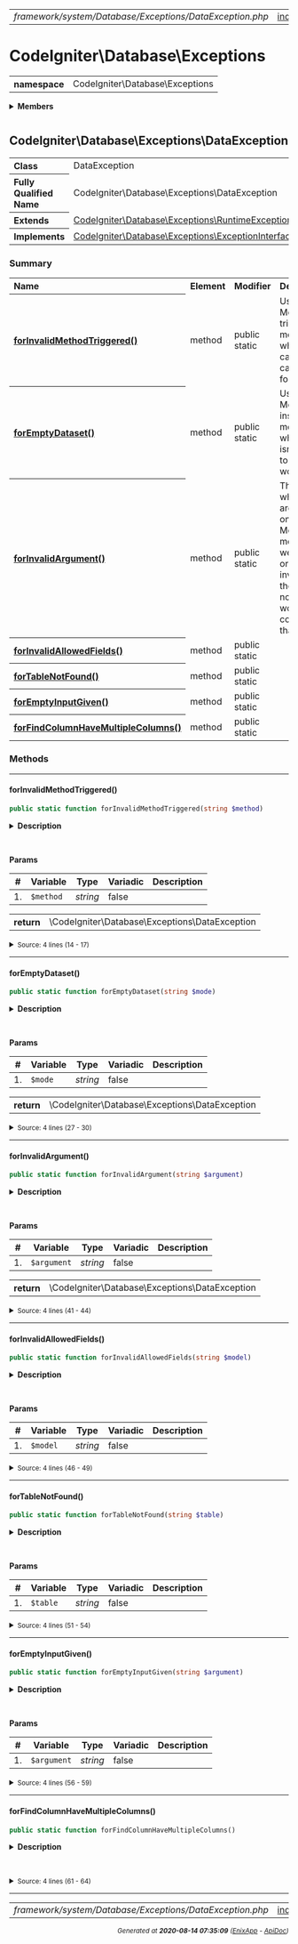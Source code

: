 


 



<table>
<tr>
<td style="width:100%"><em>framework/system/Database/Exceptions/DataException.php</em></td>
<td><a href="../../../../../../../api/index.md">index</a></td>
<td><a href="../../../../../../../api/vendor/codeigniter4/framework/system/Database/Database.md">prev</a></td>
<td><a href="../../../../../../../api/vendor/codeigniter4/framework/system/Database/Exceptions/DatabaseException.md">next</a></td>
</tr>
</table>







# CodeIgniter\Database\Exceptions 
<table style="text-align:left">
<tr><th>namespace</th><td>CodeIgniter\Database\Exceptions</td></tr>
</table>

 

<details>
<summary style="margin-bottom:12px;"><strong>Members</strong></summary>
<table>
<tr><td><a href="../../../../../../../api/vendor/codeigniter4/framework/system/Database/Exceptions/DataException.md">CodeIgniter\Database\Exceptions\DataException</a></td></tr>
<tr><td><a href="../../../../../../../api/vendor/codeigniter4/framework/system/Database/Exceptions/DatabaseException.md">CodeIgniter\Database\Exceptions\DatabaseException</a></td></tr>
<tr><td><a href="../../../../../../../api/vendor/codeigniter4/framework/system/Database/Exceptions/ExceptionInterface.md">CodeIgniter\Database\Exceptions\ExceptionInterface</a></td></tr>
</table>
</details>



 

 
## CodeIgniter\Database\Exceptions\DataException

<table style="text-align:left">
<tr><th>Class</th><td>DataException</td></tr>
<tr><th>Fully Qualified Name</th><td>CodeIgniter\Database\Exceptions\DataException</td></tr>
<tr><th>Extends</th><td><a href="">CodeIgniter\Database\Exceptions\RuntimeException</a></td></tr>
<tr><th>Implements</th>
<td>
<a href="../../../../../../../api/vendor/codeigniter4/framework/system/Database/Exceptions/ExceptionInterface.md">CodeIgniter\Database\Exceptions\ExceptionInterface</a><br>
</td>
</tr>
</table>




### Summary


<table style="text-align:left;">
<tr>
<th>Name</th>
<th>Element</th>
<th>Modifier</th>
<th>Description</th>
</tr>


<tr>
<th><a href="#forInvalidMethodTriggered"><strong>forInvalidMethodTriggered</strong>()</a></th>
<td>method</td>
<td>
public<br>static

</td>
<td>Used by the Model&#039;s trigger() method when the callback cannot be found.</td>
</tr>
<tr>
<th><a href="#forEmptyDataset"><strong>forEmptyDataset</strong>()</a></th>
<td>method</td>
<td>
public<br>static

</td>
<td>Used by Model&#039;s insert/update methods when there isn&#039;t
any data to actually work with.</td>
</tr>
<tr>
<th><a href="#forInvalidArgument"><strong>forInvalidArgument</strong>()</a></th>
<td>method</td>
<td>
public<br>static

</td>
<td>Thrown when an argument for one of the Model&#039;s methods
were empty or otherwise invalid, and they could not be
to work correctly for that method.</td>
</tr>
<tr>
<th><a href="#forInvalidAllowedFields"><strong>forInvalidAllowedFields</strong>()</a></th>
<td>method</td>
<td>
public<br>static

</td>
<td></td>
</tr>
<tr>
<th><a href="#forTableNotFound"><strong>forTableNotFound</strong>()</a></th>
<td>method</td>
<td>
public<br>static

</td>
<td></td>
</tr>
<tr>
<th><a href="#forEmptyInputGiven"><strong>forEmptyInputGiven</strong>()</a></th>
<td>method</td>
<td>
public<br>static

</td>
<td></td>
</tr>
<tr>
<th><a href="#forFindColumnHaveMultipleColumns"><strong>forFindColumnHaveMultipleColumns</strong>()</a></th>
<td>method</td>
<td>
public<br>static

</td>
<td></td>
</tr>

</table>






### Methods


<hr>

#### forInvalidMethodTriggered()

```php
public static function forInvalidMethodTriggered(string $method)
```

<details>
<summary style="margin-bottom:12px;"><strong>Description</strong></summary>

<table>
<tr><td>
Used by the Model's trigger() method when the callback cannot be found.
</td></tr>
</table>


</details>



<table style="text-align:left">
</table>


**Params**

<table>
<thead>
<tr>
<th>#</th>
<th>Variable</th>
<th>Type</th>
<th>Variadic</th>
<th>Description</th>
</tr>
</thead>
<tbody>

<tr>
<td>1.</td>
<td><code>$method</code></td>
<td><em>string
</em></td>
<td>false</td>
<td></td>
</tr>


</tbody>
</table>



<table>
<tr>
<th style="vertical-align:top;">return</th>
<td>\CodeIgniter\Database\Exceptions\DataException
</td>
</tr>
</table>





<details>
<summary><small>Source: 4 lines (14 - 17)</small></summary>

```php
public static function forInvalidMethodTriggered(string $method)
{
	return new static(lang('Database.invalidEvent', [$method]));
}
```

</details>


<hr>

#### forEmptyDataset()

```php
public static function forEmptyDataset(string $mode)
```

<details>
<summary style="margin-bottom:12px;"><strong>Description</strong></summary>

<table>
<tr><td>
Used by Model's insert/update methods when there isn't
any data to actually work with.
</td></tr>
</table>


</details>



<table style="text-align:left">
</table>


**Params**

<table>
<thead>
<tr>
<th>#</th>
<th>Variable</th>
<th>Type</th>
<th>Variadic</th>
<th>Description</th>
</tr>
</thead>
<tbody>

<tr>
<td>1.</td>
<td><code>$mode</code></td>
<td><em>string
</em></td>
<td>false</td>
<td></td>
</tr>


</tbody>
</table>



<table>
<tr>
<th style="vertical-align:top;">return</th>
<td>\CodeIgniter\Database\Exceptions\DataException
</td>
</tr>
</table>





<details>
<summary><small>Source: 4 lines (27 - 30)</small></summary>

```php
public static function forEmptyDataset(string $mode)
{
	return new static(lang('Database.emptyDataset', [$mode]));
}
```

</details>


<hr>

#### forInvalidArgument()

```php
public static function forInvalidArgument(string $argument)
```

<details>
<summary style="margin-bottom:12px;"><strong>Description</strong></summary>

<table>
<tr><td>
Thrown when an argument for one of the Model's methods
were empty or otherwise invalid, and they could not be
to work correctly for that method.
</td></tr>
</table>


</details>



<table style="text-align:left">
</table>


**Params**

<table>
<thead>
<tr>
<th>#</th>
<th>Variable</th>
<th>Type</th>
<th>Variadic</th>
<th>Description</th>
</tr>
</thead>
<tbody>

<tr>
<td>1.</td>
<td><code>$argument</code></td>
<td><em>string
</em></td>
<td>false</td>
<td></td>
</tr>


</tbody>
</table>



<table>
<tr>
<th style="vertical-align:top;">return</th>
<td>\CodeIgniter\Database\Exceptions\DataException
</td>
</tr>
</table>





<details>
<summary><small>Source: 4 lines (41 - 44)</small></summary>

```php
public static function forInvalidArgument(string $argument)
{
	return new static(lang('Database.invalidArgument', [$argument]));
}
```

</details>


<hr>

#### forInvalidAllowedFields()

```php
public static function forInvalidAllowedFields(string $model)
```

<details>
<summary style="margin-bottom:12px;"><strong>Description</strong></summary>

*No description.*


</details>



<table style="text-align:left">
</table>


**Params**

<table>
<thead>
<tr>
<th>#</th>
<th>Variable</th>
<th>Type</th>
<th>Variadic</th>
<th>Description</th>
</tr>
</thead>
<tbody>

<tr>
<td>1.</td>
<td><code>$model</code></td>
<td><em>string
</em></td>
<td>false</td>
<td></td>
</tr>


</tbody>
</table>








<details>
<summary><small>Source: 4 lines (46 - 49)</small></summary>

```php
public static function forInvalidAllowedFields(string $model)
{
	return new static(lang('Database.invalidAllowedFields', [$model]));
}
```

</details>


<hr>

#### forTableNotFound()

```php
public static function forTableNotFound(string $table)
```

<details>
<summary style="margin-bottom:12px;"><strong>Description</strong></summary>

*No description.*


</details>



<table style="text-align:left">
</table>


**Params**

<table>
<thead>
<tr>
<th>#</th>
<th>Variable</th>
<th>Type</th>
<th>Variadic</th>
<th>Description</th>
</tr>
</thead>
<tbody>

<tr>
<td>1.</td>
<td><code>$table</code></td>
<td><em>string
</em></td>
<td>false</td>
<td></td>
</tr>


</tbody>
</table>








<details>
<summary><small>Source: 4 lines (51 - 54)</small></summary>

```php
public static function forTableNotFound(string $table)
{
	return new static(lang('Database.tableNotFound', [$table]));
}
```

</details>


<hr>

#### forEmptyInputGiven()

```php
public static function forEmptyInputGiven(string $argument)
```

<details>
<summary style="margin-bottom:12px;"><strong>Description</strong></summary>

*No description.*


</details>



<table style="text-align:left">
</table>


**Params**

<table>
<thead>
<tr>
<th>#</th>
<th>Variable</th>
<th>Type</th>
<th>Variadic</th>
<th>Description</th>
</tr>
</thead>
<tbody>

<tr>
<td>1.</td>
<td><code>$argument</code></td>
<td><em>string
</em></td>
<td>false</td>
<td></td>
</tr>


</tbody>
</table>








<details>
<summary><small>Source: 4 lines (56 - 59)</small></summary>

```php
public static function forEmptyInputGiven(string $argument)
{
	return new static(lang('Database.forEmptyInputGiven', [$argument]));
}
```

</details>


<hr>

#### forFindColumnHaveMultipleColumns()

```php
public static function forFindColumnHaveMultipleColumns()
```

<details>
<summary style="margin-bottom:12px;"><strong>Description</strong></summary>

*No description.*


</details>



<table style="text-align:left">
</table>










<details>
<summary><small>Source: 4 lines (61 - 64)</small></summary>

```php
public static function forFindColumnHaveMultipleColumns()
{
	return new static(lang('Database.forFindColumnHaveMultipleColumns'));
}
```

</details>





 


 
  




<hr>

<table>
<tr>
<td style="width:100%"><em>framework/system/Database/Exceptions/DataException.php</em></td>
<td><a href="../../../../../../../api/index.md">index</a></td>
<td><a href="../../../../../../../api/vendor/codeigniter4/framework/system/Database/Database.md">prev</a></td>
<td><a href="../../../../../../../api/vendor/codeigniter4/framework/system/Database/Exceptions/DatabaseException.md">next</a></td>
<td><a href="#">top</a></td></tr>
</table>




<div style="text-align:right;">

<small>_Generated at **2020-08-14 07:35:09**_ *([EnixApp](https://github.com/enix-app) - [ApiDoc](https://github.com/enix-app/apidoc))*</small>
</div>